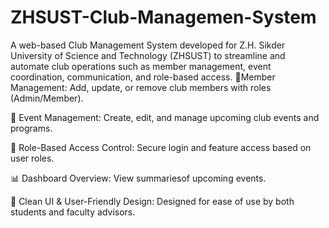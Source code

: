 # ZHSUST-Club-Managemen-System
A web-based Club Management System developed for Z.H. Sikder University of Science and Technology (ZHSUST) to streamline and automate club operations such as member management, event coordination, communication, and role-based access.
👥Member Management: Add, update, or remove club members with roles (Admin/Member).

📅 Event Management: Create, edit, and manage upcoming club events and programs.

🔐 Role-Based Access Control: Secure login and feature access based on user roles.

📊 Dashboard Overview: View summariesof upcoming events.

📁 Clean UI & User-Friendly Design: Designed for ease of use by both students and faculty advisors.
